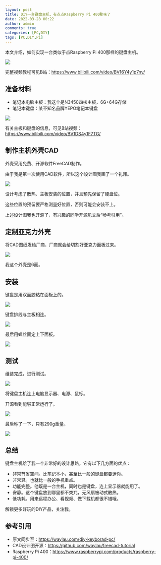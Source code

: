 ```yaml
---
layout: post
title: DIY一台键盘主机，有点点Raspberry Pi 400那味了
date: 2022-03-28 00:22
author: admin
comments: true
categories: [PC,DIY]
tags: [PC,DIY,Pi]
---
```



本文介绍，如何实现一台类似于点Raspberry Pi 400那样的键盘主机。

<!-- more -->

![](../images/post/20220328-diy-keyborad-pc-001.jpg)


完整视频教程可见B站：<https://www.bilibili.com/video/BV16Y4y1p7nv/>

## 准备材料

* 笔记本电脑主板：我这个是N3450四核主板，6G+64G存储
* 笔记本键盘：某不知名品牌YEPO笔记本键盘


![](../images/post/20220328-diy-keyborad-pc-002.jpg)

有关主板和键盘的信息，可见B站视频：<https://www.bilibili.com/video/BV1DS4y1F7TG/>

## 制作主机外壳CAD

外壳采用免费、开源软件FreeCAD制作。

由于我是第一次使用CAD软件，所以这个设计图我画了一个礼拜。


![](../images/post/20220328-diy-keyborad-pc-003.jpg)
 

设计考虑了散热、主板安装的位置，并且预先保留了硬盘位。

这些位置的预留要严格测量好位置，否则可能会安装不上。

上述设计图我也开源了，有兴趣的同学开源见文后“参考引用”。

## 定制亚克力外壳

将CAD图纸发给厂商，厂商就会给切割好亚克力面板过来。



![](../images/post/20220328-diy-keyborad-pc-004.jpg)

我这个外壳是6面。

## 安装

键盘是用双面胶粘在面板上的。




![](../images/post/20220328-diy-keyborad-pc-005.jpg)


键盘排线与主板相连。

![](../images/post/20220328-diy-keyborad-pc-006.jpg)
 
最后用螺丝固定上下面板。
 

![](../images/post/20220328-diy-keyborad-pc-007.jpg)

## 测试

组装完成，进行测试。


![](../images/post/20220328-diy-keyborad-pc-008.jpg)
 
将键盘主机连上电脑显示器、电源、鼠标。

开源看到能够正常运行了。
 
![](../images/post/20220328-diy-keyborad-pc-008.jpg)

最后称了一下，只有290g重量。

![](../images/post/20220328-diy-keyborad-pc-009.jpg)


## 总结

键盘主机给了我一个非常好的设计思路，它有以下几方面的优点：

* 非常节省空间。比笔记本小，甚至比一般的键盘都要迷你。
* 非常轻。也就比一般的手机重点。
* 功能完整。他既是一台主机，同时也是键盘，连上显示器就能用了。
* 安静。这个键盘放到哪里都不突兀，无风扇被动式散热。
* 低功耗。用来远程办公、看视频、做下载机都很不错哦。

解锁更多好玩的DIY产品，关注我。


## 参考引用

* 原文同步至：<https://waylau.com/diy-keyborad-pc/>
* CAD设计图开源：<https://github.com/waylau/freecad-tutorial>
* Raspberry Pi 400：<https://www.raspberrypi.com/products/raspberry-pi-400/>
